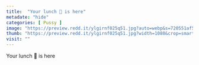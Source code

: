 ```yaml
---
title:  "Your lunch 🥗 is here"
metadate: "hide"
categories: [ Pussy ]
image: "https://preview.redd.it/ylgirnf025q51.jpg?auto=webp&s=720551af5e0873282832084448c64635cc293074"
thumb: "https://preview.redd.it/ylgirnf025q51.jpg?width=1080&crop=smart&auto=webp&s=3aefbb6ac960e306de364e6c3a1016ec2ec7778b"
visit: ""
---
```

Your lunch 🥗 is here
